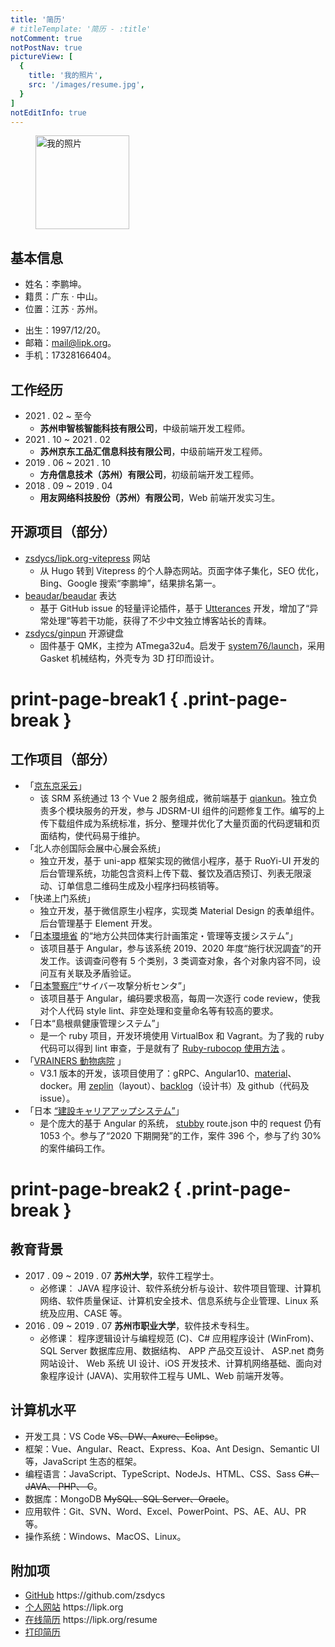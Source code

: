 ```yaml
---
title: '简历'
# titleTemplate: '简历 - :title'
notComment: true
notPostNav: true
pictureView: [
  {
    title: '我的照片',
    src: '/images/resume.jpg',
  }
]
notEditInfo: true
---
```


<figure class="image">
  <img loading="lazy" src="/images/resume.jpg" alt="我的照片" title="我的照片" height="150">
  <!-- <figcaption class="image-description notPrint">我的照片</figcaption> -->
</figure>

## 基本信息

<div class="resume-basics-box">
  <ul>
    <li>姓名：李鹏坤。</li>
    <li>籍贯：广东 · 中山。</li>
    <li>位置：江苏 · 苏州。</li>
  </ul>
  <ul>
    <li>出生：1997/12/20。</li>
    <li>邮箱：<a href="mailto:mail@lipk.org">mail@lipk.org</a>。</li>
    <li class="print-li">手机：17328166404。</li>
  </ul>
</div>

## 工作经历

- 2021 . 02 ~ 至今
  - **苏州申智核智能科技有限公司**，中级前端开发工程师。
- 2021 . 10 ~ 2021 . 02
  - **苏州京东工品汇信息科技有限公司**，中级前端开发工程师。
  <!-- - Vue + 公司内部 UI 框架，使用 Git 进行协同办公。 -->
- 2019 . 06 ~ 2021 . 10
  - **方舟信息技术（苏州）有限公司**，初级前端开发工程师。
  <!-- - Angular + Ant Design、Angular + 公司内部 UI 框架、Ruby + Rails + JQ + PostgreSQL 以及 Vue + Ant Design 等，使用 Git 进行协同办公。 -->
- 2018 . 09 ~ 2019 . 04
  - **用友网络科技股份（苏州）有限公司**，Web 前端开发实习生。
  <!-- - React + 钉耙的前端开发、Express + MongoDB + UI 框架 Semantic UI + Vue.js 搭建动态站点的全栈开发，使用 Git 进行协同办公。 -->

## 开源项目（部分）

- [zsdycs/lipk.org-vitepress](https://github.com/zsdycs/lipk.org-vitepress) 网站
  - 从 Hugo 转到 Vitepress 的个人静态网站。页面字体子集化，SEO 优化，Bing、Google 搜索“李鹏坤”，结果排名第一。
- [beaudar/beaudar](https://github.com/beaudar/beaudar) 表达
  - 基于 GitHub issue 的轻量评论插件，基于 [Utterances](https://utteranc.es/) 开发，增加了“异常处理”等若干功能，获得了不少中文独立博客站长的青睐。
- [zsdycs/ginpun](https://github.com/zsdycs/ginpun) 开源键盘
  - 固件基于 QMK，主控为 ATmega32u4。启发于 [system76/launch](https://github.com/system76/launch)，采用 Gasket 机械结构，外壳专为 3D 打印而设计。

# print-page-break1 { .print-page-break }

## 工作项目（部分）

- 「[京东京采云](https://www.jdbusiness.com/jdsolution_cy.html)」
  - 该 SRM 系统通过 13 个 Vue 2 服务组成，微前端基于 [qiankun](https://qiankun.umijs.org/)。独立负责多个模块服务的开发，参与 JDSRM-UI 组件的问题修复工作。编写的上传下载组件成为系统标准，拆分、整理并优化了大量页面的代码逻辑和页面结构，使代码易于维护。
- 「北人亦创国际会展中心展会系统」
  - 独立开发，基于 uni-app 框架实现的微信小程序，基于 RuoYi-UI 开发的后台管理系统，功能包含资料上传下载、餐饮及酒店预订、列表无限滚动、订单信息二维码生成及小程序扫码核销等。
- 「快递上门系统」
  - 独立开发，基于微信原生小程序，实现类 Material Design 的表单组件。后台管理基于 Element 开发。
- 「[日本環境省](https://www.env.go.jp/) 的“地方公共団体実行計画策定・管理等支援システム”」
  - 该项目基于 Angular，参与该系统 2019、2020 年度“施行状況調査”的开发工作。该调查问卷有 5 个类别，3 类调查对象，各个对象内容不同，设问互有关联及矛盾验证。
- 「[日本警察庁](https://www.npa.go.jp/)“サイバー攻撃分析センタ”」
  - 该项目基于 Angular，编码要求极高，每周一次逐行 code review，使我对个人代码 style lint、非空处理和变量命名等有较高的要求。
- 「日本“島根県健康管理システム”」
  - 是一个 ruby 项目，开发环境使用 VirtualBox 和 Vagrant。为了我的 ruby 代码可以得到 lint 审查，于是就有了 [Ruby-rubocop 使用方法](https://www.lipk.org/blog/2020/05/15/how-to-use-ruby-rubocop/) 。
- 「[VRAINERS 動物病院](https://www.vrainers.jp/) 」
  - V3.1 版本的开发，该项目使用了：gRPC、Angular10、[material](https://next.material.angular.io/components)、docker。用 [zeplin](https://zeplin.io/)（layout）、[backlog](https://backlog.com/)（设计书）及 github（代码及 issue）。
- 「日本 [“建設キャリアアップシステム”](https://www.ccus.jp/p/info)」
  - 是个庞大的基于 Angular 的系统， [stubby](https://www.npmjs.com/package/stubby) route.json 中的 request 仍有 1053 个。参与了“2020 下期開発”的工作，案件 396 个，参与了约 30% 的案件编码工作。

# print-page-break2 { .print-page-break }

## 教育背景

- 2017 . 09 ~ 2019 . 07 **苏州大学**，软件工程学士。
  - 必修课：
    JAVA 程序设计、软件系统分析与设计、软件项目管理、计算机网络、软件质量保证、计算机安全技术、信息系统与企业管理、Linux 系统及应用、CASE 等。
- 2016 . 09 ~ 2019 . 07 **苏州市职业大学**，软件技术专科生。
  - 必修课：
    程序逻辑设计与编程规范 (C)、C# 应用程序设计 (WinFrom)、 SQL Server 数据库应用、数据结构、 APP 产品交互设计、 ASP.net 商务网站设计、 Web 系统 UI 设计、iOS 开发技术、计算机网络基础、面向对象程序设计 (JAVA)、实用软件工程与 UML、Web 前端开发等。

<!-- ## 技能证书

- 国家计算机三级（办公软件应用模块高级操作员级）
- 国家计算机四级（语言程序设计编制模块 C# 语言程序员级） -->

## 计算机水平

- 开发工具：VS Code ~~VS、DW、Axure、Eclipse~~。
- 框架：Vue、Angular、React、Express、Koa、Ant Design、Semantic UI 等，JavaScript 生态的框架。
- 编程语言：JavaScript、TypeScript、NodeJs、HTML、CSS、Sass ~~C#、JAVA、 PHP、 C~~。
- 数据库：MongoDB ~~MySQL、SQL Server、Oracle~~。
- 应用软件：Git、SVN、Word、Excel、PowerPoint、PS、AE、AU、PR 等。
- 操作系统：Windows、MacOS、Linux。

<!-- # print-page-break3 { .print-page-break } -->

<!-- ## 校内活动

- 计算机工程学院团委宣传部，干事。
  - 拍摄学院及学校活动的新闻照片。
  - 新闻稿、微信推文的撰写工作。
  - 在任职期获“优秀工作者”称号。
- 计算机工程学院攻玉工作室，负责人。
  - 大一下学期加入工作室。
  - 大二工作室换届当选为负责人。
  - “纽斯杯”大学生创业设计大赛。
  - 苏州市职业大学创新创意作品大赛。
  - 计算机工程学院“互联网+”创新创业大赛。
  - 苏州市职业大学第二十届职业生涯节大学生创业设计大赛。
  - 第三届“郑和杯”中德青年创新创业大赛。
  - “赢在苏州”第十届苏州青年精英创业大赛。 -->

<!-- ## 荣誉奖励

- 2016-2017 连续两年获“院级优秀共青团员”。
- 苏州市职业大学大学生创新创意作品大赛三等奖。
- 计算机工程学院“纽斯杯”大学生创业设计大赛一等奖。
- 苏州市职业大学第二十届职业生涯规划节大学生创业设计大赛三等奖。
- 第三届“郑和杯”中德青年创新创业大赛优胜奖。
- 计算机工程学院“互联网+创新创业大赛”最佳作品奖、优秀作品奖。
- 苏州市职业大学 2016 级新生军训“优秀学员”。
- 及其他院、校各类文娱体育活动比赛奖项不一一列出。 -->

<!-- ## 自我评价

1. 良好的沟通与表达能力，善于聆听，乐观幽默，以诚待人。
2. 良好的心态和责任感，吃苦耐劳，擅于团队合作，勇于面对挑战。
3. 良好的自主学习能力，善于发现、解决问题，勤于研究不断提高。 -->

## 附加项

<ul>
  <li><a href="https://github.com/zsdycs" target="_blank">GitHub</a><span class="print"> https://github.com/zsdycs</span></li>
  <li><a href="/" target="_blank">个人网站</a><span class="print"> https://lipk.org</span></li>
  <li class="print-li"><a href="/resume" target="_blank">在线简历</a><span> https://lipk.org/resume</span></li>
  <li class="notPrint"><a href="javascript:void(0);" onclick="window.print()" title="推荐使用基于 Chromium 的浏览器">打印简历</a></li>
</ul>
